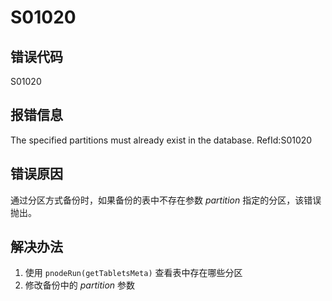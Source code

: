 # S01020

## 错误代码

S01020

## 报错信息

The specified partitions must already exist in the database. RefId:S01020

## 错误原因

通过分区方式备份时，如果备份的表中不存在参数 *partition* 指定的分区，该错误抛出。

## 解决办法

1. 使用 `pnodeRun(getTabletsMeta)` 查看表中存在哪些分区
2. 修改备份中的 *partition* 参数

